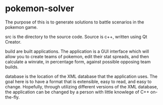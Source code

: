 # pokemon-solver
The purpose of this is to generate solutions to battle scenarios in the pokemon game.

src is the directory to the source code. Source is c++, written using Qt Creator.

build are built applications. The application is a GUI interface which will allow you to create teams of pokemon, edit their stat spreads, and then calculate a winrate, in percentage form, against possible opposing team builds.

database is the location of the XML database that the application uses. The goal here is to have a format that is extensible, easy to read, and easy to change. Hopefully, through utilizing different versions of the XML database, the application can be changed by a person with little knowlege of C++ on-the-fly.
